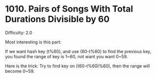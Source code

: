 # 1010. Pairs of Songs With Total Durations Divisible by 60

Difficulty: 2.0

Most interesting is this part:

If we want hash key (t%60), and use (60-t%60) to find the previous key, you found the range of key is 1~60, not want you want 0~59.

Here is the trick:
Try to find key on ((60-t%60)%60), then the range will become 0~59.